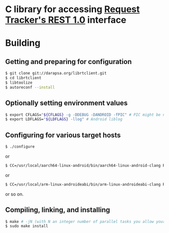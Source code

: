 # C library for accessing [Request Tracker's REST 1.0](https://rt-wiki.bestpractical.com/wiki/REST) interface

# Building

## Getting and preparing for configuration

```sh
$ git clone git://darapsa.org/librtclient.git
$ cd librtclient
$ libtoolize
$ autoreconf --install
```

## Optionally setting environment values

```sh
$ export CFLAGS="${CFLAGS} -g -DDEBUG -DANDROID -fPIC" # PIC might be needed later on android_armv7
$ export LDFLAGS="${LDFLAGS} -llog" # Android liblog
```

## Configuring for various target hosts

```sh
$ ./configure
```

or

```sh
$ CC=/usr/local/aarch64-linux-android/bin/aarch64-linux-android-clang RANLIB=/usr/local/aarch64-linux-android/bin/aarch64-linux-android-ranlib ./configure --host=aarch64-linux-android --prefix=/usr/local/aarch64-linux-android/sysroot/usr
```

or

```sh
$ CC=/usr/local/arm-linux-androideabi/bin/arm-linux-androideabi-clang RANLIB=/usr/local/arm-linux-androideabi/bin/arm-linux-androideabi-ranlib ./configure --host=arm-linux-androideabi --prefix=/usr/local/arm-linux-androideabi/sysroot/usr
```

or so on.

## Compiling, linking, and installing

```sh
$ make # -jN (with N an integer number of parallel tasks you allow your computer to run for compiling this)
$ sudo make install
```
